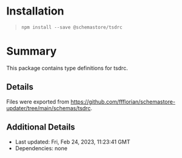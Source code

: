 # Installation
> `npm install --save @schemastore/tsdrc`

# Summary
This package contains type definitions for tsdrc.

## Details
Files were exported from https://github.com/ffflorian/schemastore-updater/tree/main/schemas/tsdrc.

## Additional Details
* Last updated: Fri, Feb 24, 2023, 11:23:41 GMT
* Dependencies: none
